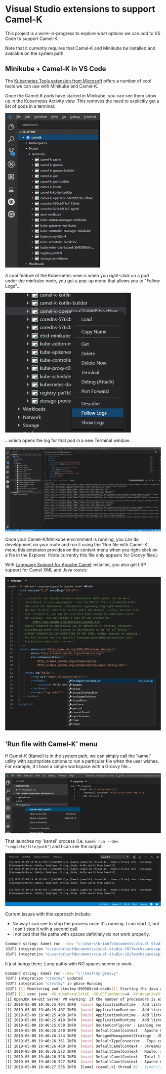 # Visual Studio extensions to support Camel-K

This project is a work-in-progress to explore what options we can add to VS Code to support Camel-K.

Note that it currently requires that Camel-K and Minikube be installed and available on the system path.

## Minikube + Camel-K in VS Code

The [Kubernetes Tools extension from Microsoft](https://marketplace.visualstudio.com/items?itemName=ms-kubernetes-tools.vscode-kubernetes-tools) offers a number of cool tools we can use with Minikube and Camel-K.

Once the Camel-K pods have started in Minikube, you can see them show up in the Kubernetes Activity view. This removes the need to explicitly get a list of pods in a terminal:

![Kubernetes Activity with Camel-K](images/kubernetes-view-camelk.jpg)

A cool feature of the Kubernetes view is when you right-click on a pod under the minikube node, you get a pop-up menu that allows you to "Follow Logs"...

![Kubernetes View pop-up menu](images/kubernetes-view-camelk-popup.jpg)

...which opens the log for that pod in a new Terminal window.

![Kubernetes View operator log](images/kubernetes-view-camelk-operator-log.jpg)

Once your Camel-K/Minikube environment is running, you can do development on your route and run it using the 'Run file with Camel-K' menu this extension provides on the context menu when you right-click on a file in the Explorer. (Note currently this file only appears for Groovy files.)

With [Language Support for Apache Camel](https://marketplace.visualstudio.com/items?itemName=camel-tooling.vscode-apache-camel) installed, you also get LSP support for Camel XML and Java routes:

![Hello XML](images/kubernetes-view-camelk-hello-xml.jpg)

## 'Run file with Camel-K' menu

If Camel-K (Kamel) is in the system path, we can simply call the 'kamel' utility with appropriate options to run a particular file when the user wishes. For example, if I have a simple workspace with a Groovy file...

![Run Menu](images/kubernetes-view-camelk-run-menu.jpg)

That launches my 'kamel' process (i.e. `kamel run --dev "complete/file/path"`) and I can see the output:

![Run Output](images/kubernetes-view-camelk-run-output.jpg)

Current issues with this approach include:

* No way I can see to stop the process once it's running. I can start it, but I can't stop it with a second call.
* I noticed that file paths with spaces definitely do not work properly.

```bash
Command string: kamel run --dev "c:\Users\brianf\Documents\Visual Studio 2017\Workspaces\apicurito-ws\blah\my.groovy"
[OUT] integration "cusersbrianfdocumentsvisual-studio-2017workspacesapicurito-wsblahmy" updated
[OUT] integration "cusersbrianfdocumentsvisual-studio-2017workspacesapicurito-wsblahmy" in phase Deploying
```

It just hangs there. Long paths with NO spaces seems to work.

```bash
Command string: kamel run --dev "c:\test\my.groovy"
[OUT] integration "ctestmy" updated
[OUT] integration "ctestmy" in phase Running
[OUT] [1] Monitoring pod ctestmy-999565cbd-qkx6v[1] Starting the Java application using /opt/run-java/run-java.sh ...
[OUT] [1] exec java -XX:+UseParallelGC -XX:GCTimeRatio=4 -XX:AdaptiveSizePolicyWeight=90 -XX:MinHeapFreeRatio=20 -XX:MaxHeapFreeRatio=40 -XX:+ExitOnOutOfMemoryError -cp ./resources:/etc/camel/conf:/etc/camel/resources:/etc/camel/sources/i-source-000:dependencies/com.sun.xml.bind.jaxb-core-2.3.0.jar:dependencies/com.sun.xml.bind.jaxb-impl-2.3.0.jar:dependencies/commons-io.commons-io-2.6.jar:dependencies/org.apache.camel.camel-core-2.23.2.jar:dependencies/org.apache.camel.camel-groovy-2.23.2.jar:dependencies/org.apache.camel.k.camel-k-adapter-camel-2-0.3.2.jar:dependencies/org.apache.camel.k.camel-k-runtime-core-0.3.2.jar:dependencies/org.apache.camel.k.camel-k-runtime-groovy-0.3.2.jar:dependencies/org.apache.camel.k.camel-k-runtime-jvm-0.3.2.jar:dependencies/org.apache.commons.commons-lang3-3.8.1.jar:dependencies/org.apache.logging.log4j.log4j-api-2.11.2.jar:dependencies/org.apache.logging.log4j.log4j-core-2.11.2.jar:dependencies/org.apache.logging.log4j.log4j-slf4j-impl-2.11.2.jar:dependencies/org.codehaus.groovy.groovy-2.5.4.jar:dependencies/org.jooq.joor-java-8-0.9.10.jar:dependencies/org.slf4j.slf4j-api-1.7.25.jar org.apache.camel.k.jvm.Application
[1] OpenJDK 64-Bit Server VM warning: If the number of processors is expected to increase from one, then you should configure the number of parallel GC threads appropriately using -XX:ParallelGCThreads=N
[1] 2019-05-09 19:46:25.404 INFO  [main] ApplicationRuntime - Add listener: org.apache.camel.k.listener.ContextConfigurer@3f197a46
[1] 2019-05-09 19:46:25.407 INFO  [main] ApplicationRuntime - Add listener: org.apache.camel.k.listener.ContextLifecycleConfigurer@72f926e6
[1] 2019-05-09 19:46:25.408 INFO  [main] ApplicationRuntime - Add listener: org.apache.camel.k.listener.RoutesConfigurer@481a996b
[1] 2019-05-09 19:46:25.410 INFO  [main] ApplicationRuntime - Add listener: org.apache.camel.k.listener.RoutesDumper@28eaa59a
[1] 2019-05-09 19:46:25.650 INFO  [main] RoutesConfigurer - Loading routes from: file:/etc/camel/sources/i-source-000/c:\test\my.groovy?language=groovy
[1] 2019-05-09 19:46:26.240 INFO  [main] DefaultCamelContext - Apache Camel 2.23.2 (CamelContext: camel-k) is starting
[1] 2019-05-09 19:46:26.244 INFO  [main] ManagedManagementStrategy - JMX is enabled
[1] 2019-05-09 19:46:26.361 INFO  [main] DefaultTypeConverter - Type converters loaded (core: 195, classpath: 0)
[1] 2019-05-09 19:46:26.460 INFO  [main] DefaultCamelContext - StreamCaching is not in use. If using streams then its recommended to enable stream caching. See more details at http://camel.apache.org/stream-caching.html
[1] 2019-05-09 19:46:26.522 INFO  [main] DefaultCamelContext - Route: route1 started and consuming from: timer://tick?period=3s
[1] 2019-05-09 19:46:26.526 INFO  [main] DefaultCamelContext - Total 1 routes, of which 1 are started
[1] 2019-05-09 19:46:26.527 INFO  [main] DefaultCamelContext - Apache Camel 2.23.2 (CamelContext: camel-k) started in 0.286 seconds
[1] 2019-05-09 19:46:27.535 INFO  [Camel (camel-k) thread #2 - timer://tick] info - Exchange[ExchangePattern: InOnly, BodyType: String, Body: Hello world from Camel K]
```
